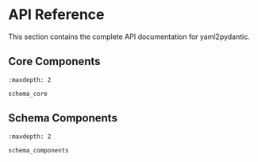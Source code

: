# API Reference

This section contains the complete API documentation for yaml2pydantic.

## Core Components

```{toctree}
:maxdepth: 2

schema_core
```

## Schema Components

```{toctree}
:maxdepth: 2

schema_components
``` 